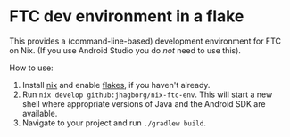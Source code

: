 # FTC dev environment in a flake

This provides a (command-line-based) development environment for FTC
on Nix.  (If you use Android Studio you do *not* need to use this).

How to use:

1. Install [nix](https://nixos.org/) and enable
   [flakes](https://nixos.wiki/wiki/flakes), if you haven't already.
2. Run `nix develop github:jhagborg/nix-ftc-env`.  This will start a
   new shell where appropriate versions of Java and the Android SDK
   are available.
3. Navigate to your project and run `./gradlew build`.

